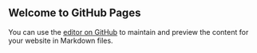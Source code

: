 ## Welcome to GitHub Pages

You can use the [editor on GitHub](https://github.com/Saifislamanik03/Coursera_Test/edit/gh-pages/index.md) to maintain and preview the content for your website in Markdown files.


